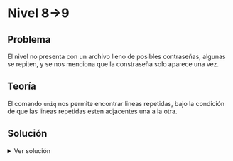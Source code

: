 # Nivel 8->9

## Problema

El nivel no presenta con un archivo lleno de posibles contraseñas, algunas se repiten,  y se nos menciona que la constraseña solo aparece una vez.

## Teoría

El comando `uniq` nos permite encontrar lineas repetidas, bajo la condición de que las lineas repetidas esten
adjacentes una a la otra.  

## Solución

<details>

<summary>Ver solución</summary>

Para encontrar la constraseña tenemos que usar el comando `uniq`, pero en el archivo las contraseñas identicas no se encuentran adjacentes una
a la otra, por lo que es necesario ordenar las contraseñas de forma que esten juntas y el comando `uniq` las pueda descartar. El ordenamiento
se puede lograr con el comando `sort`. Entonces nuestro comando queda asi:

```bash
sort data.txt | uniq -u
```

</details>
